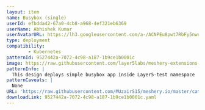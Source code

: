 ```yaml
---
layout: item
name: Busybox (single)
userId: efbdda42-67a0-4cb8-a968-4ef321eb6369
userName: Abhishek Kumar
userAvatarURL: https://lh3.googleusercontent.com/a-/ACNPEu8pwt7RbFy5nwrRaGTVPkfgnkYn-GF5dfVSrSOB=s96-c
type: deployment
compatibility: 
        - Kubernetes
patternId: 9527442a-7072-4c98-a187-1b9ce1b0001c
image: https://raw.githubusercontent.com/layer5labs/meshery-extensions-packages/master/action-assets/design-assets/9527442a-7072-4c98-a187-1b9ce1b0001c-light.png,https://raw.githubusercontent.com/layer5labs/meshery-extensions-packages/master/action-assets/design-assets/9527442a-7072-4c98-a187-1b9ce1b0001c-dark.png
patternInfo: |
  This design deploys simple busybox app inside Layer5-test namespace
patternCaveats: |
  None
URL: 'https://raw.githubusercontent.com/MUzairS15/meshery.io/master/catalog/9527442a-7072-4c98-a187-1b9ce1b0001c.yaml'
downloadLink: 9527442a-7072-4c98-a187-1b9ce1b0001c.yaml
---
```


